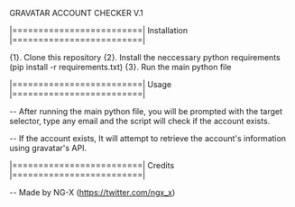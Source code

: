
GRAVATAR ACCOUNT CHECKER V.1

|=========================| Installation |=========================|

{1}. Clone this repository
{2}. Install the neccessary python requirements (pip install -r requirements.txt)
{3}. Run the main python file

|=========================| Usage |=========================|

-- After running the main python file, you will be prompted with the target selector, type any email and the script will check if the account exists.

-- If the account exists, It will attempt to retrieve the account's information using gravatar's API.

|=========================| Credits |=========================|

-- Made by NG-X (https://twitter.com/ngx_x)